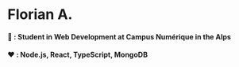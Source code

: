 # Florian A.
#### 📓 : Student in Web Development at Campus Numérique in the Alps
#### ❤️ : Node.js, React, TypeScript, MongoDB
